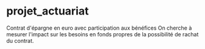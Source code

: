 # projet_actuariat

Contrat d'épargne en euro avec participation aux bénéfices
On cherche à mesurer l'impact sur les besoins en fonds propres de la possibilité de rachat du contrat.
